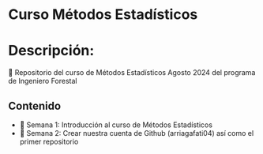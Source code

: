 # Curso Métodos Estadísticos
# Descripción:
:dart: Repositorio del curso de Métodos Estadísticos Agosto 2024 del programa de Ingeniero Forestal

## Contenido 

+ :paperclip: Semana 1: Introducción al curso de Métodos Estadísticos
+ :newspaper: Semana 2: Crear nuestra cuenta de Github (arriagafati04) así como el primer repositorio
